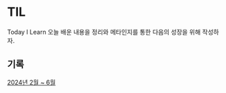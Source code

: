 # TIL
Today I Learn
오늘 배운 내용을 정리와 메타인지를 통한 다음의 성장을 위해 작성하자.

## 기록  
[2024년 2월 ~ 6월](https://github.com/choi-su-hyun/TIL/blob/main/2024-2~6.md)
